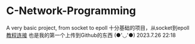   # C-Network-Programming
  A very basic project, from socket to epoll
  十分基础的项目，从socket到epoll
  [教程连接](https://www.bilibili.com/video/BV11Z4y157RY/?spm_id_from=333.999.0.0&vd_source=5127160ab8db8b2a9299cd53219431ad)
  也是我的第一个上传到Github的东西 (●'◡'●) 2023.7.26  22:18
